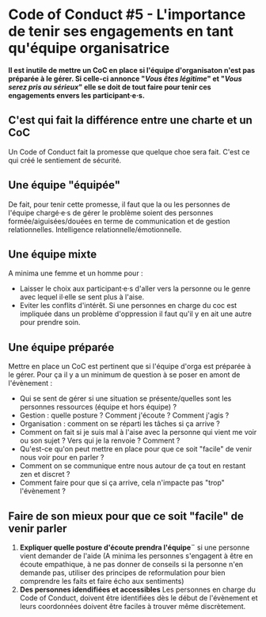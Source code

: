 # Code of Conduct #5 - L'importance de tenir ses engagements en tant qu'équipe organisatrice

**Il est inutile de mettre un CoC en place si l'équipe d'organisaton n'est pas préparée à le gérer. Si celle-ci annonce "*Vous êtes légitime*" et "*Vous serez pris au sérieux*" elle se doit de tout faire pour tenir ces engagements envers les participant·e·s.** 

## C'est qui fait la différence entre une charte et un CoC
Un Code of Conduct fait la promesse que quelque choe sera fait. C'est ce qui créé le sentiement de sécurité.

## Une équipe "équipée"
De fait, pour tenir cette promesse, il faut que la ou les personnes de l'équipe chargé·e·s de gérer le problème soient des personnes formée/aiguisées/douées en terme de communication et de gestion relationnelles. Intelligence relationnelle/émotionnelle. 

## Une équipe mixte
A minima une femme et un homme pour : 
- Laisser le choix aux participant·e·s d'aller vers la personne ou le genre avec lequel il·elle se sent plus à l'aise. 
- Eviter les conflits d'intérêt. Si une personnes en charge du coc est impliquée dans un problème d'oppression il faut qu'il y en ait une autre pour prendre soin.

## Une équipe préparée
Mettre en place un CoC est pertinent que si l'équipe d'orga est préparée à le gérer. Pour ça il y a un minimum de question à se poser en amont de l'évènement :
- Qui se sent de gérer si une situation se présente/quelles sont les personnes ressources (équipe et hors équipe) ?
- Gestion : quelle posture ? Comment j'écoute ? Comment j'agis ?
- Organisation : comment on se réparti les tâches si ça arrive ?
- Comment on fait si je suis mal à l'aise avec la personne qui vient me voir ou son sujet ? Vers qui je la renvoie ? Comment ?
- Qu'est-ce qu'on peut mettre en place pour que ce soit "facile" de venir nous voir pour en parler ?
- Comment on se communique entre nous autour de ça tout en restant zen et discret ?
- Comment faire pour que si ça arrive, cela n'impacte pas "trop" l'évènement ?

## Faire de son mieux pour que ce soit "facile" de venir parler
1) **Expliquer quelle posture d'écoute prendra l'équipe¨** si une personne vient demander de l'aide (A minima les personnes s'engagent à être en écoute empathique, à ne pas donner de conseils si la personne n'en demande pas, utiliser des principes de reformulation pour bien comprendre les faits et faire écho aux sentiments)
2) **Des personnes idendifiées et accessibles** Les personnes en charge du Code of Conduct, doivent être identifiées dès le début de l'évènement et leurs coordonnées doivent être faciles à trouver même discrètement.



